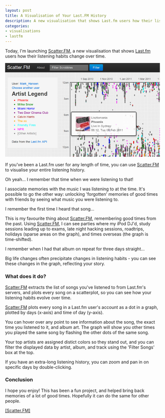 ```yaml
---
layout: post
title: A Visualisation of Your Last.FM History
description: A new visualisation that shows Last.fm users how their listening habits change over time
categories:
- visualisations
- lastfm
---
```

Today, I'm launching [Scatter.FM][1], a new visualisation that shows
[Last.fm][2] users how their listening habits change over time.

<a href="/scatter.fm/">
<img src="/images/scatterfm/screenshot.png" alt="Screenshot of Scatter.FM">
</a>

If you've been a Last.fm user for any length of time, you can use
[Scatter.FM][1] to visualise your entire listening history.

<div class="superquote">
Oh yeah... I remember that time when we were listening to that!
</div>

I associate memories with the music I was listening to at the time. It's
possible to go the other way: unlocking 'forgotten' memories of good times with
friends by seeing what music you were listening to.

<div class="superquote">
I remember the first time I heard that song...
</div>

This is my favourite thing about [Scatter.FM][1], remembering good times from the past.
Using [Scatter.FM][1], I can see parties where my iPod DJ'd, study sessions
leading up to exams, late night hacking sessions, roadtrips, holidays (sparse
areas on the graph), and times overseas (the graph is time-shifted).

<div class="superquote">
I remember when I had that album on repeat for three days straight...
</div>

Big life changes often precipitate changes in listening habits - you can see
these changes in the graph, reflecting your story.

### What does it do?

[Scatter.FM][1] extracts the list of songs you've listened to from Last.fm's
servers, and plots every song on a scatterplot, so you can see how your
listening habits evolve over time.

[Scatter.FM][1] plots every song in a Last.fm user's account as a dot in a
graph, plotted by days (x-axis) and time of day (y-axis).

You can hover over any point to see information about the song, the exact
time you listened to it, and album art. The graph will show you other times you
played the same song by flashing the other dots of the same song.

Your top artists are assigned distict colors so they stand out, and you can
filter the displayed data by artist, album, and track using the 'Filter Songs'
box at the top.

If you have an extra-long listening history, you can zoom and pan in on
specific days by double-clicking.

### Conclusion

I hope you enjoy! This has been a fun project, and helped bring back memories
of a lot of good times. Hopefully it can do the same for other people.

[\[Scatter.FM\]][1]

[1]: http://www.markhansen.co.nz/scatter.fm/
[2]: http://last.fm/
